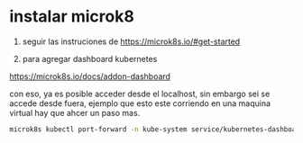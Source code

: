 # instalar microk8

1) seguir las instruciones de https://microk8s.io/#get-started

2) para agregar dashboard kubernetes

https://microk8s.io/docs/addon-dashboard

con eso, ya es posible acceder desde el localhost, sin embargo sei se accede desde fuera, ejemplo que esto este corriendo en una maquina virtual hay que ahcer un paso mas.

```bash
microk8s kubectl port-forward -n kube-system service/kubernetes-dashboard --address <ip maquina virtual> 10443:443
```


